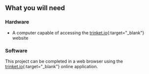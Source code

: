 ## What you will need

### Hardware

+ A computer capable of accessing the [trinket.io](https://trinket.io){:target="_blank"} website

### Software

This project can be completed in a web browser using the [trinket.io](https://trinket.io){:target="_blank"} online application.
